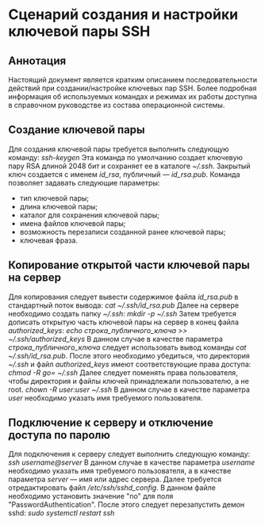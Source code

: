 # Сценарий создания и настройки ключевой пары SSH

## Аннотация
Настоящий документ является кратким описанием последовательности действий при создании/настройке ключевых пар SSH.
Более подробная информация об используемых командах и режимах их работы доступна в справочном руководстве из состава операционной системы. 

## Создание ключевой пары
Для создания ключевой пары требуется выполнить следующую команду:
*ssh-keygen*
Эта команда по умолчанию создает ключевую пару RSA длиной 2048 бит и сохраняет ее в каталоге *~/.ssh*. Закрытый ключ создается с именем *id_rsa*, публичный — *id_rsa.pub*.
Команда позволяет задавать следующие параметры:
- тип ключевой пары;
- длина ключевой пары;
- каталог для сохранения ключевой пары;
- имена файлов ключевой пары;
- возможность перезаписи созданной ранее ключевой пары;
- ключевая фраза.

## Копирование открытой части ключевой пары на сервер
Для копирования следует вывести содержимое файла *id_rsa.pub* в стандартный поток вывода:
*cat ~/.ssh/id_rsa.pub*
Далее на сервере необходимо создать папку *~/.ssh*:
*mkdir -p ~/.ssh*
Затем требуется дописать открытую часть ключевой пары на сервер в конец файла *authorized_keys*:
*echo строка_публичного_ключа >> ~/.ssh/authorized_keys*
В данном случае в качестве параметра *строка_публичного_ключа* следует использовать вывод команды *cat ~/.ssh/id_rsa.pub*.
После этого необходимо убедиться, что директория *~/.ssh* и файл *authorized_keys* имеют соответствующие права доступа:
*chmod -R go= ~/.ssh*
Далее следует поменять права пользователя, чтобы директория и файлы ключей принадлежали пользователю, а не root.
*chown -R user:user ~/.ssh*
В данном случае в качестве параметра *user* необходимо указать имя требуемого пользователя.

## Подключение к серверу и отключение доступа по паролю
Для подключения к серверу следует выполнить следующую команду:
*ssh username@server*
В данном случае в качестве параметра *username* необходимо указать имя требуемого пользователя, а в качестве параметра *server* — имя или адрес сервера.
Далее требуется отредактировать файл */etc/ssh/sshd_config*. В данном файле необходимо установить значение "no" для поля "PasswordAuthentication".
После этого следует перезапустить демон sshd:
*sudo systemctl restart ssh*
